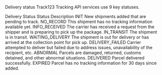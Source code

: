 Delivery status
Track123 Tracking API services use 9 key statuses.

Delivery Status
Status	Description
INIT	New shipments added that are pending to track.
NO_RECORD	This shipment has no tracking information available yet.
INFO_RECEIVED	The carrier has received a request from the shipper and is preparing to pick up the package.
IN_TRANSIT	The shipment is in transit.
WAITING_DELIVERY	The shipment is out for delivery or has arrived at the collection point for pick up.
DELIVERY_FAILED	Carrier attempted to deliver but failed due to address issues, unavailability of the recipient, etc.
ABNORMAL	Parcels are damaged, returned, customs detained, and other abnormal situations.
DELIVERED	Parcel delivered successfully.
EXPIRED	Parcel has no tracking information for 30 days since added.
